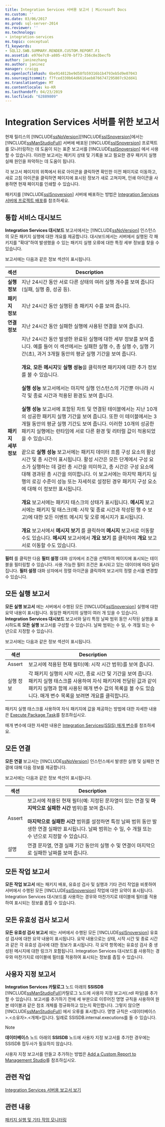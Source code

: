 ```yaml
---
title: Integration Services 서버용 보고서 | Microsoft Docs
ms.custom: ''
ms.date: 03/06/2017
ms.prod: sql-server-2014
ms.reviewer: ''
ms.technology:
- integration-services
ms.topic: conceptual
f1_keywords:
- SQL12.SWB.SUMMARY.RENDER.CUSTOM.REPORT.F1
ms.assetid: e976e7c0-a805-4370-bf73-356c8e3becfb
author: janinezhang
ms.author: janinez
manager: craigg
ms.openlocfilehash: 6be914812be9d58fb59316b1b4793eb5d9e07043
ms.sourcegitcommit: f7fced330b64d6616aeb8766747295807c92dd41
ms.translationtype: MT
ms.contentlocale: ko-KR
ms.lasthandoff: 04/23/2019
ms.locfileid: "62889809"
---
```

# <a name="reports-for-the-integration-services-server"></a>Integration Services 서버를 위한 보고서
  현재 릴리스의 [!INCLUDE[ssNoVersion](../includes/ssnoversion-md.md)][!INCLUDE[ssISnoversion](../includes/ssisnoversion-md.md)]에서는 [!INCLUDE[ssManStudioFull](../includes/ssmanstudiofull-md.md)] 서버에 배포된 [!INCLUDE[ssISnoversion](../includes/ssisnoversion-md.md)] 프로젝트를 모니터링하는 데 도움이 되는 표준 보고서를 [!INCLUDE[ssISnoversion](../includes/ssisnoversion-md.md)] 에서 사용할 수 있습니다. 이러한 보고서는 패키지 상태 및 기록을 보고 필요한 경우 패키지 실행 실패 원인을 파악하는 데 도움이 됩니다.  
  
 각 보고서 페이지의 위쪽에서 뒤로 아이콘을 클릭하면 확인한 이전 페이지로 이동하고, 새로 고침 아이콘을 클릭하면 페이지에 표시된 정보가 새로 고쳐지며, 인쇄 아이콘을 사용하면 현재 페이지를 인쇄할 수 있습니다.  
  
 패키지를 [!INCLUDE[ssISnoversion](../includes/ssisnoversion-md.md)] 서버에 배포하는 방법은 [Integration Services 서버에 프로젝트 배포](../../2014/integration-services/deploy-projects-to-integration-services-server.md)를 참조하세요.  
  
## <a name="integration-services-dashboard"></a>통합 서비스 대시보드  
 **Integration Services 대시보드** 보고서에서는 [!INCLUDE[ssNoVersion](../includes/ssnoversion-md.md)] 인스턴스의 모든 패키지 실행에 대한 개요를 제공합니다. 대시보드에서는 서버에서 실행된 각 패키지를 "확대"하여 발생했을 수 있는 패키지 실행 오류에 대한 특정 세부 정보를 찾을 수 있습니다.  
  
 보고서에는 다음과 같은 정보 섹션이 표시됩니다.  
  
|섹션|Description|  
|-------------|-----------------|  
|**실행 정보**|지난 24시간 동안 서로 다른 상태의 여러 실행 개수를 보여 줍니다(실패, 실행 중, 성공 등).|  
|**패키지 정보**|지난 24시간 동안 실행된 총 패키지 수를 보여 줍니다.|  
|**연결 정보**|지난 24시간 동안 실패한 실행에 사용된 연결을 보여 줍니다.|  
|**패키지 세부 정보**|지난 24시간 동안 발생한 완료된 실행에 대한 세부 정보를 보여 줍니다. 예를 들어 이 섹션에서는 실패한 실행 수, 총 실행 수, 실행 기간(초), 과거 3개월 동안의 평균 실행 기간을 보여 줍니다.<br /><br /> **개요**, **모든 메시지**및 **실행 성능**을 클릭하면 패키지에 대한 추가 정보를 볼 수 있습니다.<br /><br /> **실행 성능** 보고서에서는 마지막 실행 인스턴스의 기간뿐 아니라 시각 및 종료 시간과 적용된 환경도 보여 줍니다.<br /><br /> **실행 성능** 보고서에 포함된 차트 및 연결된 테이블에서는 지난 10개의 성공한 패키지 실행 기간을 보여 줍니다. 또한 이 테이블에서는 3개월 동안의 평균 실행 기간도 보여 줍니다. 이러한 10개의 성공한 패키지 실행에는 런타임에 서로 다른 환경 및 리터럴 값이 적용되었을 수 있습니다.<br /><br /> 끝으로 **실행 성능** 보고서에는 패키지 데이터 흐름 구성 요소의 활성 시간 및 총 시간이 표시됩니다. 활성 시간은 모든 단계에서 구성 요소가 실행하는 데 걸린 총 시간을 의미하고, 총 시간은 구성 요소에 대해 경과된 총 시간을 의미합니다. 이 보고서에는 마지막 패키지 실행의 로깅 수준이 성능 또는 자세히로 설정된 경우 패키지 구성 요소에 대해 이 정보만 표시됩니다.<br /><br /> **개요** 보고서에는 패키지 태스크의 상태가 표시됩니다. **메시지** 보고서에는 패키지 및 태스크(예: 시작 및 종료 시간과 작성된 행 수 보고)에 대한 모든 이벤트 메시지 및 오류 메시지가 표시됩니다.<br /><br /> **개요** 보고서에서 **메시지 보기** 를 클릭하여 **메시지** 보고서로 이동할 수도 있습니다. **메시지** 보고서에서 **개요 보기** 를 클릭하여 **개요** 보고서로 이동할 수도 있습니다.|  
  
 **필터** 를 클릭한 다음 **필터 설정** 대화 상자에서 조건을 선택하여 페이지에 표시되는 테이블을 필터링할 수 있습니다. 사용 가능한 필터 조건은 표시되고 있는 데이터에 따라 달라집니다. **필터 설정** 대화 상자에서 정렬 아이콘을 클릭하여 보고서의 정렬 순서를 변경할 수 있습니다.  
  
## <a name="all-executions-report"></a>모든 실행 보고서  
 **모든 실행 보고서** 에는 서버에서 수행된 모든 [!INCLUDE[ssISnoversion](../includes/ssisnoversion-md.md)] 실행에 대한 요약 내용이 표시됩니다. 동일한 패키지의 실행이 여러 개 있을 수 있습니다. **Integration Services 대시보드** 보고서와 달리 특정 날짜 범위 동안 시작된 실행을 표시하도록 **모든 실행** 보고서를 구성할 수 있습니다. 날짜 범위는 수 일, 수 개월 또는 수 년으로 지정할 수 있습니다.  
  
 보고서에는 다음과 같은 정보 섹션이 표시됩니다.  
  
|섹션|Description|  
|-------------|-----------------|  
|Assert|보고서에 적용된 현재 필터(예: 시작 시간 범위)를 보여 줍니다.|  
|실행 정보|각 패키지 실행의 시작 시간, 종료 시간 및 기간을 보여 줍니다. 패키지 실행 태스크를 사용하여 자식 패키지에 전달된 값과 같이 패키지 실행과 함께 사용된 매개 변수 값의 목록을 볼 수도 있습니다. 매개 변수 목록을 보려면 개요를 클릭합니다.|  
  
 패키지 실행 태스크를 사용하여 자식 패키지에 값을 제공하는 방법에 대한 자세한 내용은 [Execute Package Task](control-flow/execute-package-task.md)를 참조하십시오.  
  
 매개 변수에 대한 자세한 내용은 [Integration Services&#40;SSIS&#41; 매개 변수](integration-services-ssis-package-and-project-parameters.md)를 참조하세요.  
  
## <a name="all-connections"></a>모든 연결  
 **모든 연결** 보고서는 [!INCLUDE[ssNoVersion](../includes/ssnoversion-md.md)] 인스턴스에서 발생한 실행 및 실패한 연결에 대해 다음 정보를 제공합니다.  
  
 보고서에는 다음과 같은 정보 섹션이 표시됩니다.  
  
|섹션|Description|  
|-------------|-----------------|  
|Assert|보고서에 적용된 현재 필터(예: 지정된 문자열이 있는 연결 및 **마지막으로 실패한 시간** 범위)를 보여 줍니다.<br /><br /> **마지막으로 실패한 시간** 범위를 설정하면 특정 날짜 범위 동안 발생한 연결 실패만 표시됩니다. 날짜 범위는 수 일, 수 개월 또는 수 년으로 지정할 수 있습니다.|  
|설명|연결 문자열, 연결 실패 기간 동안의 실행 수 및 연결이 마지막으로 실패한 날짜를 보여 줍니다.|  
  
## <a name="all-operations-report"></a>모든 작업 보고서  
 **모든 작업 보고서** 에는 패키지 배포, 유효성 검사 및 실행과 기타 관리 작업을 비롯하여 서버에서 수행된 모든 [!INCLUDE[ssISnoversion](../includes/ssisnoversion-md.md)] 작업에 대한 요약이 표시됩니다. Integration Services 대시보드를 사용하는 경우와 마찬가지로 테이블에 필터를 적용하여 표시되는 정보를 좁힐 수 있습니다.  
  
## <a name="all-validations-report"></a>모든 유효성 검사 보고서  
 **모든 유효성 검사 보고서** 에는 서버에서 수행된 모든 [!INCLUDE[ssISnoversion](../includes/ssisnoversion-md.md)] 유효성 검사에 대한 요약 내용이 표시됩니다. 요약 내용으로는 상태, 시작 시간 및 종료 시간과 같은 각 유효성 검사에 대한 정보가 표시됩니다. 각 요약 항목에는 유효성 검사 중 생성된 메시지에 대한 링크가 포함됩니다. Integration Services 대시보드를 사용하는 경우와 마찬가지로 테이블에 필터를 적용하여 표시되는 정보를 좁힐 수 있습니다.  
  
## <a name="custom-reports"></a>사용자 지정 보고서  
 **Integration Services 카탈로그** 노드 아래의 **SSISDB** [!INCLUDE[ssManStudioFull](../includes/ssmanstudiofull-md.md)]카탈로그 노드에 사용자 지정 보고서(.rdl 파일)를 추가할 수 있습니다. 보고서를 추가하기 전에 세 부분으로 이루어진 명명 규칙을 사용하여 원본 테이블과 같은 참조 개체를 정규화하고 있는지 확인합니다. 그렇지 않으면 [!INCLUDE[ssManStudioFull](../includes/ssmanstudiofull-md.md)] 에서 오류를 표시합니다. 명명 규칙은 \<데이터베이스>.\<소유자>.\<개체>입니다. 일례로 SSISDB.internal.executions를 들 수 있습니다.  
  
> [!NOTE]  
>  **데이터베이스** 노드 아래의 **SSISDB** 노드에 사용자 지정 보고서를 추가한 경우에는 SSISDB 접두사가 필요하지 않습니다.  
  
 사용자 지정 보고서를 만들고 추가하는 방법은 [Add a Custom Report to Management Studio](../ssms/object/add-a-custom-report-to-management-studio.md)를 참조하십시오.  
  
## <a name="related-tasks"></a>관련 작업  
 [Integration Services 서버용 보고서 보기](../../2014/integration-services/view-reports-for-the-integration-services-server.md)  
  
## <a name="related-content"></a>관련 내용  
 [패키지 실행 및 기타 작업 모니터링](performance/monitor-running-packages-and-other-operations.md)  
  
  
